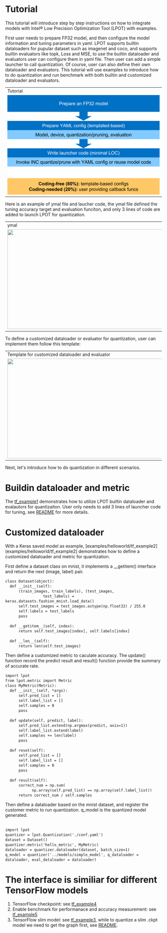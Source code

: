 Tutorial
=========================================

This tutorial will introduce step by step instructions on how to integrate models with Intel® Low Precision Optimization Tool (LPOT) with examples. 

First user needs to prepare FP32 model, and then configure the model information and tuning parameters in yaml. LPOT supports builtin dataloaders for pupular dataset such as imagenet and coco, and supports builtin evaluators like topk, Loss and MSE, to use the builtin dataloader and evaluators user can configure them in yaml file. Then user can add a simple launcher to call quantization. Of course, user can also define their own dataloader and evaluators. This tutorial will use examples to introduce how to do quantization and run benchmark with both builtin and customized dataloader and evaluators.  

<table>
  <tr>
    <td>Tutorial</td>
  </tr>
  <tr>
    <td><img src="docs/imgs/tutorial.png" width=640 height=320></td>
  </tr>
 </table>
 
Here is an example of ymal file and laucher code, the ymal file defined the tuning accuracy target and evaluation funciton, and only 3 lines of code are added to launch LPOT for quantization.
<table>
  <tr>
    <td>ymal</td>
    <td>launcher</td>
  </tr>
  <tr>
    <td><img src="docs/imgs/ymal.png" width=640 height=320></td>
    <td><img src="docs/imgs/launcher.png" width=640 height=320></td>
  </tr>
 </table>

To define a customized dataloader or evaluator for quantization, user can implement them follow this template:
<table>
  <tr>
    <td>Template for customized dataloader and evaluator</td>
  </tr>
  <tr>
    <td><img src="docs/imgs/template.png" width=640 height=320></td>
  </tr>
 </table>

Next, let's introduce how to do quantization in different scenarios. 

# Buildin dataloader and metric 
The [tf_example1](examples/helloworld/tf_example1) demonstrates how to utilize LPOT builtin dataloader and evalautors for quantizaiton. User only needs to add 3 lines of launcher code for tuning, see [README](examples/helloworld/tf_example1/README.md) for more details. 


# Customized dataloader
With a Keras saved model as example, [examples/helloworld/tf_example2](examples/helloworld/tf_example2] demonstrates how to define a customized dataloader and metric for quantization. 

First define a dataset class on mnist, it implements a __getitem() interface and return the next (image, label) pair.

```
class Dataset(object):
  def __init__(self):
      (train_images, train_labels), (test_images,
                 test_labels) = keras.datasets.fashion_mnist.load_data()
      self.test_images = test_images.astype(np.float32) / 255.0
      self.labels = test_labels
      pass

  def __getitem__(self, index):
      return self.test_images[index], self.labels[index]

  def __len__(self):
      return len(self.test_images)

```
Then define a customized metric to caculate accuracy. The update() function record the predict result and result() function provide the summary of accurate rate. 

```
import lpot
from lpot.metric import Metric
class MyMetric(Metric):
  def __init__(self, *args):
      self.pred_list = []
      self.label_list = []
      self.samples = 0
      pass

  def update(self, predict, label):
      self.pred_list.extend(np.argmax(predict, axis=1))
      self.label_list.extend(label)
      self.samples += len(label)
      pass

  def reset(self):
      self.pred_list = []
      self.label_list = []
      self.samples = 0
      pass

  def result(self):
      correct_num = np.sum(
            np.array(self.pred_list) == np.array(self.label_list))
      return correct_num / self.samples
```

Then define a dataloader based on the mnist dataset, and register the customer metric to run quantization. q_model is the quantized model generated. 
```

import lpot
quantizer = lpot.Quantization('./conf.yaml')
dataset = Dataset()
quantizer.metric('hello_metric', MyMetric)
dataloader = quantizer.dataloader(dataset, batch_size=1)
q_model = quantizer('../models/simple_model', q_dataloader = dataloader, eval_dataloader = dataloader)

```

# The interface is similiar for different TensorFlow models
1.  TensorFlow checkpoint: see [tf_example4](examples/helloworld/tf_example4)
2.  Enable benchmark for performanace and accuracy measurement: see [tf_example5](examples/helloworld/tf_example5)
3.  TensorFlow slim model: see [tf_example3](examples/helloworld/tf_example3), while to quantize a slim .ckpt model we need to get the graph first, see [README](examples/helloworld/tf_example3/README.md).  

